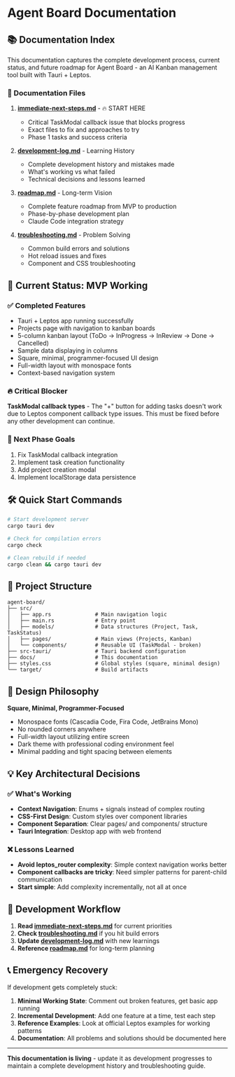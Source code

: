 # Agent Board Documentation

## 📚 Documentation Index

This documentation captures the complete development process, current status, and future roadmap for Agent Board - an AI Kanban management tool built with Tauri + Leptos.

### 📖 Documentation Files

1. **[immediate-next-steps.md](./immediate-next-steps.md)** - 🔥 START HERE
   - Critical TaskModal callback issue that blocks progress
   - Exact files to fix and approaches to try
   - Phase 1 tasks and success criteria

2. **[development-log.md](./development-log.md)** - Learning History
   - Complete development history and mistakes made
   - What's working vs what failed
   - Technical decisions and lessons learned

3. **[roadmap.md](./roadmap.md)** - Long-term Vision
   - Complete feature roadmap from MVP to production
   - Phase-by-phase development plan
   - Claude Code integration strategy

4. **[troubleshooting.md](./troubleshooting.md)** - Problem Solving
   - Common build errors and solutions
   - Hot reload issues and fixes
   - Component and CSS troubleshooting

## 🚀 Current Status: MVP Working

### ✅ Completed Features
- Tauri + Leptos app running successfully
- Projects page with navigation to kanban boards
- 5-column kanban layout (ToDo → InProgress → InReview → Done → Cancelled)
- Sample data displaying in columns
- Square, minimal, programmer-focused UI design
- Full-width layout with monospace fonts
- Context-based navigation system

### 🔥 Critical Blocker
**TaskModal callback types** - The "+" button for adding tasks doesn't work due to Leptos component callback type issues. This must be fixed before any other development can continue.

### 🎯 Next Phase Goals
1. Fix TaskModal callback integration
2. Implement task creation functionality
3. Add project creation modal
4. Implement localStorage data persistence

## 🛠️ Quick Start Commands

```bash
# Start development server
cargo tauri dev

# Check for compilation errors
cargo check

# Clean rebuild if needed
cargo clean && cargo tauri dev
```

## 📁 Project Structure

```
agent-board/
├── src/
│   ├── app.rs              # Main navigation logic
│   ├── main.rs             # Entry point
│   ├── models/             # Data structures (Project, Task, TaskStatus)
│   ├── pages/              # Main views (Projects, Kanban)
│   └── components/         # Reusable UI (TaskModal - broken)
├── src-tauri/              # Tauri backend configuration
├── docs/                   # This documentation
├── styles.css              # Global styles (square, minimal design)
└── target/                 # Build artifacts
```

## 🎨 Design Philosophy

**Square, Minimal, Programmer-Focused**
- Monospace fonts (Cascadia Code, Fira Code, JetBrains Mono)
- No rounded corners anywhere
- Full-width layout utilizing entire screen
- Dark theme with professional coding environment feel
- Minimal padding and tight spacing between elements

## 💡 Key Architectural Decisions

### ✅ What's Working
- **Context Navigation**: Enums + signals instead of complex routing
- **CSS-First Design**: Custom styles over component libraries
- **Component Separation**: Clear pages/ and components/ structure
- **Tauri Integration**: Desktop app with web frontend

### ❌ Lessons Learned
- **Avoid leptos_router complexity**: Simple context navigation works better
- **Component callbacks are tricky**: Need simpler patterns for parent-child communication
- **Start simple**: Add complexity incrementally, not all at once

## 🔄 Development Workflow

1. **Read [immediate-next-steps.md](./immediate-next-steps.md)** for current priorities
2. **Check [troubleshooting.md](./troubleshooting.md)** if you hit build errors
3. **Update [development-log.md](./development-log.md)** with new learnings
4. **Reference [roadmap.md](./roadmap.md)** for long-term planning

## 📞 Emergency Recovery

If development gets completely stuck:

1. **Minimal Working State**: Comment out broken features, get basic app running
2. **Incremental Development**: Add one feature at a time, test each step  
3. **Reference Examples**: Look at official Leptos examples for working patterns
4. **Documentation**: All problems and solutions should be documented here

---

**This documentation is living** - update it as development progresses to maintain a complete development history and troubleshooting guide.